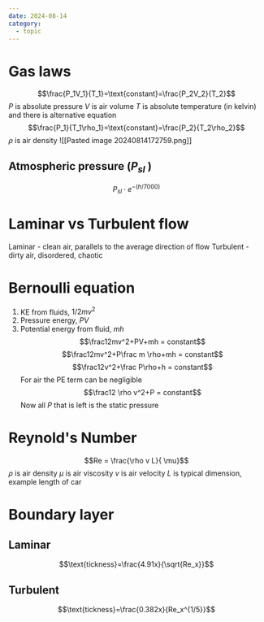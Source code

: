 ```yaml
---
date: 2024-08-14
category:
  - topic
---
```

# Gas laws
$$\frac{P_1V_1}{T_1}=\text{constant}=\frac{P_2V_2}{T_2}$$
$P$ is absolute pressure
$V$ is air volume
$T$ is absolute temperature (in kelvin)
and there is alternative equation 
$$\frac{P_1}{T_1\rho_1}=\text{constant}=\frac{P_2}{T_2\rho_2}$$
$\rho$ is air density
![[Pasted image 20240814172759.png]]
## Atmospheric pressure ($P_{sl}$ )
$$P_{sl} \cdot e^{-(h/7000)}$$
# Laminar vs Turbulent flow
Laminar - clean air, parallels to the average direction of flow
Turbulent - dirty air, disordered, chaotic
# Bernoulli equation
1. KE from fluids, $1/2 m v^2$
2. Pressure energy, $PV$
3. Potential energy from fluid, $mh$
$$\frac12mv^2+PV+mh = constant$$
$$\frac12mv^2+P\frac m \rho+mh = constant$$
$$\frac12v^2+\frac P\rho+h = constant$$
For air the PE term can be negligible
$$\frac12 \rho v^2+P = constant$$
Now all $P$ that is left is the static pressure 
# Reynold's Number
$$Re = \frac{\rho v L}{ \mu}$$
$\rho$ is air density
$\mu$ is air viscosity
$v$ is air velocity
$L$ is typical dimension, example length of car
# Boundary layer
## Laminar
$$\text{tickness}=\frac{4.91x}{\sqrt{Re_x}}$$
## Turbulent
$$\text{tickness}=\frac{0.382x}{Re_x^{1/5}}$$
